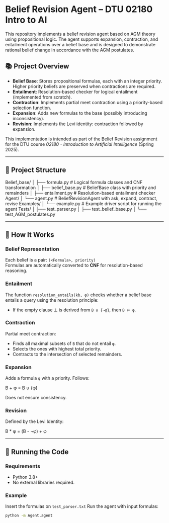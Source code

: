 # Belief Revision Agent – DTU 02180 Intro to AI

This repository implements a belief revision agent based on AGM theory using propositional logic. The agent supports expansion, contraction, and entailment operations over a belief base and is designed to demonstrate rational belief change in accordance with the AGM postulates.

## 📚 Project Overview

- **Belief Base**: Stores propositional formulas, each with an integer priority. Higher priority beliefs are preserved when contractions are required.
- **Entailment**: Resolution-based checker for logical entailment (implemented from scratch).
- **Contraction**: Implements partial meet contraction using a priority-based selection function.
- **Expansion**: Adds new formulas to the base (possibly introducing inconsistency).
- **Revision**: Implements the Levi identity: contraction followed by expansion.

This implementation is intended as part of the Belief Revision assignment for the DTU course *02180 - Introduction to Artificial Intelligence* (Spring 2025).

---

## 🔧 Project Structure

Belief_base/
│ ├── formula.py # Logical formula classes and CNF transformation
│ ├── belief_base.py # BeliefBase class with priority and remainders
│ ├── entailment.py # Resolution-based entailment checker
Agent/
│ └── agent.py # BeliefRevisionAgent with ask, expand, contract, revise
Examples/
│ └── example.py # Example driver script for running the agent
Tests/
│ ├── test_parser.py
│ ├── test_belief_base.py
│ └── test_AGM_postulates.py



---

## 🧠 How It Works

### Belief Representation

Each belief is a pair: `(<Formula>, priority)`  
Formulas are automatically converted to **CNF** for resolution-based reasoning.

### Entailment

The function `resolution_entails(kb, φ)` checks whether a belief base entails a query using the resolution principle:
- If the empty clause ⊥ is derived from `B ∪ {¬φ}`, then `B ⊨ φ`.

### Contraction

Partial meet contraction:
- Finds all maximal subsets of `B` that do not entail `φ`.
- Selects the ones with highest total priority.
- Contracts to the intersection of selected remainders.

### Expansion

Adds a formula `φ` with a priority. Follows:

B + φ = B ∪ {φ}

Does not ensure consistency.

### Revision

Defined by the Levi Identity:

B * φ = (B - ¬φ) + φ


---

## 🧪 Running the Code

### Requirements
- Python 3.8+
- No external libraries required.

### Example
Insert the formulas on `test_parser.txt`
Run the agent with input formulas:
```bash
python -m Agent.agent
